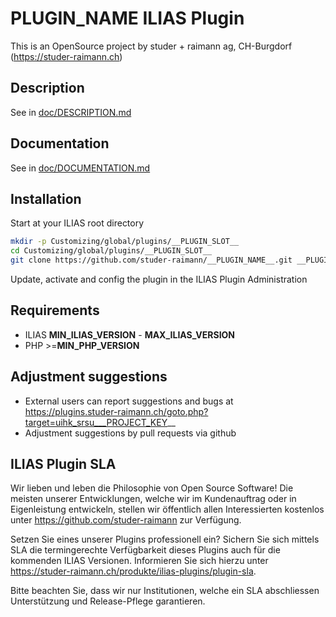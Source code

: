 # __PLUGIN_NAME__ ILIAS Plugin

This is an OpenSource project by studer + raimann ag, CH-Burgdorf (https://studer-raimann.ch)

## Description
See in [doc/DESCRIPTION.md](./doc/DESCRIPTION.md)

## Documentation
See in [doc/DOCUMENTATION.md](./doc/DOCUMENTATION.md)

## Installation
Start at your ILIAS root directory
```bash
mkdir -p Customizing/global/plugins/__PLUGIN_SLOT__
cd Customizing/global/plugins/__PLUGIN_SLOT__
git clone https://github.com/studer-raimann/__PLUGIN_NAME__.git __PLUGIN_NAME__
```
Update, activate and config the plugin in the ILIAS Plugin Administration

## Requirements
* ILIAS __MIN_ILIAS_VERSION__ - __MAX_ILIAS_VERSION__
* PHP >=__MIN_PHP_VERSION__

## Adjustment suggestions
* External users can report suggestions and bugs at https://plugins.studer-raimann.ch/goto.php?target=uihk_srsu___PROJECT_KEY__
* Adjustment suggestions by pull requests via github

## ILIAS Plugin SLA
Wir lieben und leben die Philosophie von Open Source Software! Die meisten unserer Entwicklungen, welche wir im Kundenauftrag oder in Eigenleistung entwickeln, stellen wir öffentlich allen Interessierten kostenlos unter https://github.com/studer-raimann zur Verfügung.

Setzen Sie eines unserer Plugins professionell ein? Sichern Sie sich mittels SLA die termingerechte Verfügbarkeit dieses Plugins auch für die kommenden ILIAS Versionen. Informieren Sie sich hierzu unter https://studer-raimann.ch/produkte/ilias-plugins/plugin-sla.

Bitte beachten Sie, dass wir nur Institutionen, welche ein SLA abschliessen Unterstützung und Release-Pflege garantieren.
